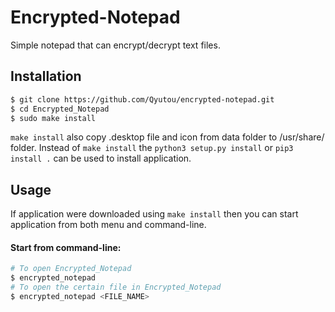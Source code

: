 # Encrypted-Notepad
Simple notepad that can encrypt/decrypt text files.
## Installation
```bash
$ git clone https://github.com/Qyutou/encrypted-notepad.git
$ cd Encrypted_Notepad 
$ sudo make install 
```
`make install` also copy .desktop file and icon from data folder to /usr/share/ folder.
Instead of `make install` the `python3 setup.py install` or `pip3 install .` can be used to install application.
## Usage
If application were downloaded using `make install` then you can start application from both menu and command-line.
#### Start from command-line:
```bash
# To open Encrypted_Notepad
$ encrypted_notepad
# To open the certain file in Encrypted_Notepad
$ encrypted_notepad <FILE_NAME>
```
